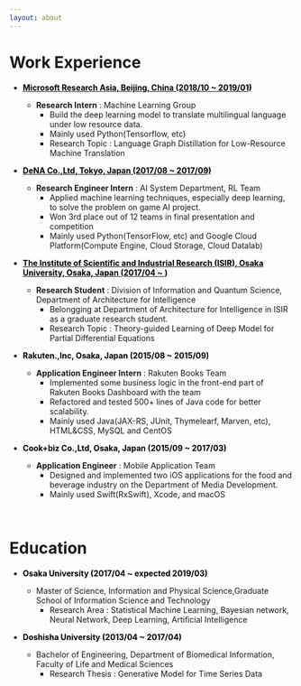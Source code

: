 ```yaml
---
layout: about 
---
```


# Work Experience
* [**<span style="color: black; ">Microsoft Research Asia, Beijing, China (2018/10 ~ 2019/01)</span>**][link1]
  * **Research Intern** : Machine Learning Group
    * Build the deep learning model to translate multilingual language under low resource data.
    * Mainly used Python(Tensorflow, etc)
    * Research Topic : Language Graph Distillation for Low-Resource Machine Translation

* [**<span style="color: black; ">DeNA Co.,Ltd, Tokyo, Japan (2017/08 ~ 2017/09)</span>**][link3]
  * **Research Engineer Intern** : AI System Department, RL Team
    * Applied machine learning techniques, especially deep learning, to solve the problem on game AI project.
    * Won 3rd place out of 12 teams in final presentation and competition
    * Mainly used Python(TensorFlow, etc) and Google Cloud Platform(Compute Engine, Cloud Storage, Cloud Datalab)

* [**<span style="color: black; ">The Institute of Scientific and Industrial Research (ISIR), Osaka University, Osaka, Japan (2017/04 ~ )</span>**][link2]
  * **Research Student** : Division of Information and Quantum Science, Department of Architecture for Intelligence
    * Belongging at Department of Architecture for Intelligence in ISIR as a graduate research student.
    * Research Topic : Theory-guided Learning of Deep Model for Partial Differential Equations

* **<span style="color: black; ">Rakuten.,Inc, Osaka, Japan (2015/08 ~ 2015/09)</span>**
  * **Application Engineer Intern** : Rakuten Books Team
    * Implemented some business logic in the front-end part of Rakuten Books Dashboard with the team
    * Refactored and tested 500+ lines of Java code for better scalability.
    * Mainly used Java(JAX-RS, JUnit, Thymelearf, Marven, etc), HTML&CSS, MySQL and CentOS

* **<span style="color: black; ">Cook+biz Co.,Ltd, Osaka, Japan (2015/09 ~ 2017/03)</span>**
  * **Application Engineer** : Mobile Application Team
    * Designed and implemented two iOS applications for the food and beverage industry on the Department of Media Development.
    * Mainly used Swift(RxSwift), Xcode, and macOS

<br/>

# Education
* **<span style="color: black; ">Osaka University (2017/04 ~ expected 2019/03)</span>**
  * Master of Science, Information and Physical Science,Graduate School of Information Science and Technology
    * Research Area : Statistical Machine Learning, Bayesian network, Neural Network, Deep Learning, Artificial Intelligence

* **<span style="color: black; ">Doshisha University (2013/04 ~ 2017/04)</span>**
  * Bachelor of Engineering, Department of Biomedical Information, Faculty of Life and Medical Sciences
    * Research Thesis : Generative Model for Time Series Data

<br/>

[link1]:https://www.microsoft.com/en-us/research/lab/microsoft-research-asia/

[link2]:https://www.sanken.osaka-u.ac.jp/en/

[link3]:https://dena.ai/
